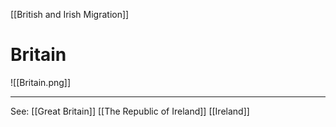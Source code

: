 [[British and Irish Migration]]
# Britain
![[Britain.png]]
****
See: [[Great Britain]] [[The Republic of Ireland]] [[Ireland]]